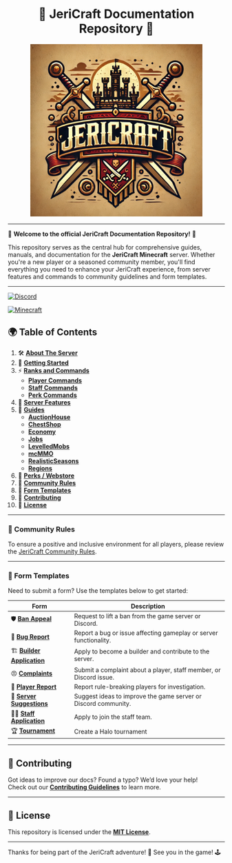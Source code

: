 
<div style="text-align: center;">
  <h1>📝 JeriCraft Documentation Repository 📝</h1>
  <img src="/misc/assets/images/logos/jericraft_logo_1.png" alt="JeriCraft Logo" width="400" />
</div>

---

🌟 **Welcome to the official JeriCraft Documentation Repository!** 🌟

This repository serves as the central hub for comprehensive guides, manuals, and documentation for the
**JeriCraft Minecraft** server. Whether you're a new player or a seasoned community member, you'll find
everything you need to enhance your JeriCraft experience, from server features and commands to community
guidelines and form templates.

---

[![Discord](https://img.shields.io/badge/Discord-Join_Our_Server-7289DA?style=for-the-badge&logo=discord)](https://discord.gg/wuVcM9AZrr)

[![Minecraft](https://img.shields.io/badge/Minecraft-1.20.1-00AF54?style=for-the-badge&logo=curseforge)](jericraft.net)

## 🌍 Table of Contents

1. 🛠 **[About The Server](docs/about-the-server/About.md)**
2. 🚀 **[Getting Started](docs/guides/Getting%20Started)**
3. ⚡ **[Ranks and Commands](docs/commands)**
   - **[Player Commands](docs/commands/PLAYER-COMMANDS.md)**
   - **[Staff Commands](docs/commands/STAFF-COMMANDS.md)**
   - **[Perk Commands](docs/commands/PERK-COMMANDS.md)**
4. 🌟 **[Server Features](docs/features/features.md)**
5. 📖 **[Guides](docs/guides)**
   - **[AuctionHouse](docs/guides/Auctions)**
   - **[ChestShop](docs/guides/Chest%20Shop)**
   - **[Economy](docs/guides/Economy.md)**
   - **[Jobs](docs/guides/Jobs.md)**
   - **[LevelledMobs](docs/guides/Levelled%20Mobs)**
   - **[mcMMO](docs/guides/mcMMO.md)**
   - **[RealisticSeasons](docs/guides/Realistic%20Seasons)**
   - **[Regions](docs/guides/Regions.md)**
6. 💎 **[Perks / Webstore](/docs/webstore/store.md)**
7. 📜 **[Community Rules](policies/Community-Rules.md)**
8. 📝 **[Form Templates](#-form-templates)**
9. 🤝 **[Contributing](CONTRIBUTING.md)**
10. 📄 **[License](LICENCE.md)**


---

### 📜 Community Rules

To ensure a positive and inclusive environment for all players, please review
the [JeriCraft Community Rules](policies/Community-Rules.md).

---

### 📝 Form Templates

Need to submit a form? Use the templates below to get started:

| Form                                                                                                               | Description                                                        |
|--------------------------------------------------------------------------------------------------------------------|--------------------------------------------------------------------|
| 🛡 **[Ban Appeal](https://github.com/Chalwk/JeriCraftDocs/issues/new?template=ban-appeal.yaml)**                   | Request to lift a ban from the game server or Discord.             |
| 🐛 **[Bug Report](https://github.com/Chalwk/JeriCraftDocs/issues/new?template=bug-report.yaml)**                   | Report a bug or issue affecting gameplay or server functionality.  |
| 🏗 **[Builder Application](https://github.com/Chalwk/JeriCraftDocs/issues/new?template=builder-application.yaml)** | Apply to become a builder and contribute to the server.            |
| 😠 **[Complaints](https://github.com/Chalwk/JeriCraftDocs/issues/new?template=complaints.yaml)**                   | Submit a complaint about a player, staff member, or Discord issue. |
| 🚨 **[Player Report](https://github.com/Chalwk/JeriCraftDocs/issues/new?template=player-report.yaml)**             | Report rule-breaking players for investigation.                    |
| 🌟 **[Server Suggestions](https://github.com/Chalwk/JeriCraftDocs/issues/new?template=server-suggestions.yaml)**   | Suggest ideas to improve the game server or Discord community.     |
| 👩‍💻 **[Staff Application](https://github.com/Chalwk/JeriCraftDocs/issues/new?template=staff-application.yaml)**  | Apply to join the staff team.                                      |
| 🏆 **[Tournament](https://github.com/Chalwk/JeriCraftDocs/issues/new?template=tournament.yaml)**                   | Create a Halo tournament                                           |

---

## 🤝 Contributing

Got ideas to improve our docs? Found a typo? We’d love your help!<br>
Check out our **[Contributing Guidelines](CONTRIBUTING.md)** to learn more.

---

## 📄 License

This repository is licensed under the **[MIT License](LICENCE.md)**.

---

Thanks for being part of the JeriCraft adventure! 💖 See you in the game! 🕹
